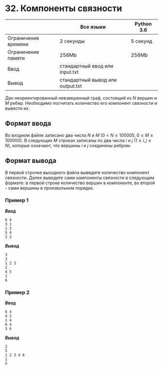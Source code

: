 # 32. Компоненты связности

|                   |Все языки                       |Python 3.6|
|-------------------|--------------------------------|----------|
|Ограничение времени|2 секунды                       |5 секунд  |
|Ограничение памяти |256Mb                           |256Mb     |
|Ввод               |стандартный ввод или input.txt  |          |
|Вывод              |стандартный вывод или output.txt|          |

Дан неориентированный невзвешенный граф, состоящий из $N$ вершин и $M$ ребер. Необходимо посчитать количество его компонент связности и вывести их.

## Формат ввода

Во входном файле записано два числа $N$ и $M$ ($0 < N ≤ 100000$, $0 ≤ M ≤ 100000$). В следующих $M$ строках записаны по два числа $i$ и $j$ ($1 ≤ i, j ≤ N$), которые означают, что вершины $i$ и $j$ соединены ребром.

## Формат вывода

В первой строчке выходного файла выведите количество компонент связности. Далее выведите сами компоненты связности в следующем формате: в первой строке количество вершин в компоненте, во второй - сами вершины в произвольном порядке.

### Пример 1

***Ввод***

```text
6 4
3 1
1 2
5 4
2 3
```

***Вывод***

```text
3
3
1 2 3 
2
4 5 
1
6
```

### Пример 2

***Ввод***

```text
6 4
4 2
1 4
6 4
3 6
```

***Вывод***

```text
2
5
1 2 3 4 6 
1
5
```
